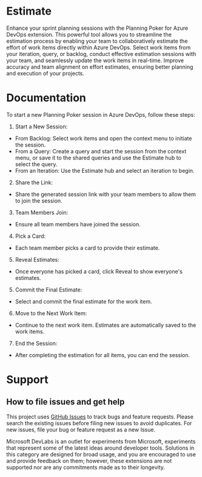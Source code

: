 # Estimate

Enhance your sprint planning sessions with the Planning Poker for Azure DevOps extension. This powerful tool allows you to streamline the estimation process by enabling your team to collaboratively estimate the effort of work items directly within Azure DevOps. Select work items from your iteration, query, or backlog, conduct effective estimation sessions with your team, and seamlessly update the work items in real-time. Improve accuracy and team alignment on effort estimates, ensuring better planning and execution of your projects.

# Documentation

To start a new Planning Poker session in Azure DevOps, follow these steps:

1. Start a New Session:

- From Backlog: Select work items and open the context menu to initiate the session.
- From a Query: Create a query and start the session from the context menu, or save it to the shared queries and use the Estimate hub to select the query.
- From an Iteration: Use the Estimate hub and select an iteration to begin.
2. Share the Link:

- Share the generated session link with your team members to allow them to join the session.
3. Team Members Join:

- Ensure all team members have joined the session.
4. Pick a Card:

- Each team member picks a card to provide their estimate.
5. Reveal Estimates:

- Once everyone has picked a card, click Reveal to show everyone's estimates.
5. Commit the Final Estimate:

- Select and commit the final estimate for the work item.
6. Move to the Next Work Item:

- Continue to the next work item. Estimates are automatically saved to the work items.
7. End the Session:

- After completing the estimation for all items, you can end the session.

# Support

## How to file issues and get help

This project uses [GitHub Issues](https://github.com/microsoft/azure-boards-estimate/issues) to track bugs and feature requests. Please search the existing issues before filing new issues to avoid duplicates. For new issues, file your bug or feature request as a new Issue. 


 Microsoft DevLabs is an outlet for experiments from Microsoft, experiments that represent some of the latest ideas around developer tools. Solutions in this category are designed for broad usage, and you are encouraged to use and provide feedback on them; however, these extensions are not supported nor are any commitments made as to their longevity.

